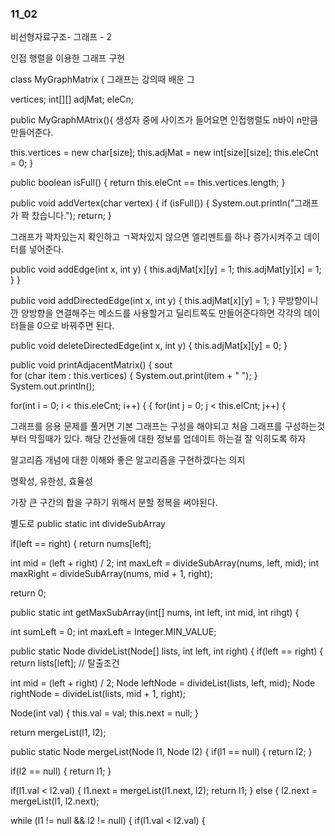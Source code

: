 ### 11_02

비선형자료구조- 그래프 - 2

인접 행렬을 이용한 그래프 구현

class MyGraphMatrix {
그래프는 강의때 배운 그

vertices;
int[][] adjMat;
eleCn;

public MyGraphMAtrix(){
생성자 중에 사이즈가 들어요면
인접행렬도 n바이 n만큼 만들어준다. 

this.vertices = new char[size];
this.adjMat = new int[size][size];
this.eleCnt = 0;
}

public boolean isFull() {
return this.eleCnt == this.vertices.length;
}

public void addVertex(char vertex) {
if (isFull()) {
System.out.println("그래프가 꽉 찼습니다.");
return;
}

그래프가 꽉차있는지 확인하고 ㄱ꽉차있지 않으면 
엘리멘트를 하나 증가시켜주고 데이터를 넣어준다. 

public void addEdge(int x, int y) {
this.adjMat[x][y] = 1;
this.adjMat[y][x] = 1;
}
}

public void addDirectedEdge(int x, int y) {
this.adjMat[x][y] = 1;
}
무방향이니깐 양방향을 연결해주는 메소드를 사용할거고 
딜리트쪽도 만들어준다하면
각각의 데이터들을 0으로 바꿔주면 된다. 

public void deleteDirectedEdge(int x, int y) {
this.adjMat[x][y] = 0;
}

public void printAdjacentMatrix() {
sout    
for (char item : this.vertices) {
System.out.print(item + " ");
}
System.out.println();

for(int i = 0; i < this.eleCnt; i++) { {
for(int j = 0; j < this.elCnt; j++) {


그래프를 응용 문제를 풀거면 기본 그래프는 구성을 해야되고 
처음 그래프를 구성하는것부터 막힐때가 있다. 
해당 간선들에 대한 정보를 업데이트 하는걸 잘 익히도록 하자 

알고리즘 개념에 대한 이해와 
좋은 알고리즘을 구현하겠다는 의지

명확성, 유한성, 효율성 

가장 큰 구간의 합을 구하기 위해서 분할 정복을 써야된다. 

별도로 public static int divideSubArray

if(left == right) {
return nums[left];

int mid = (left + right) / 2;
int maxLeft = divideSubArray(nums, left, mid);
int maxRight = divideSubArray(nums, mid + 1, right);

return 0;


public static int getMaxSubArray(int[] nums, int left, int mid, int rihgt) {

int sumLeft = 0;
int maxLeft = Integer.MIN_VALUE;

public static Node divideList(Node[] lists, int left, int right) {
if(left == right) {
return lists[left]; // 탈출조건

int mid = (left + right) / 2;
Node leftNode = divideList(lists, left, mid);
Node rightNode = divideList(lists, mid + 1, right);


Node(int val) {
this.val = val;
this.next = null;
}

return mergeList(l1, l2);

public static Node mergeList(Node l1, Node l2) {
if(l1 == null) {
return l2;
}

if(l2 == null) {
return l1;
}

if(l1.val < l2.val) {
l1.next = mergeList(l1.next, l2);
return l1;
} else {
l2.next = mergeList(l1, l2.next);

while (l1 != null && l2 != null) {
if(l1.val < l2.val) {
































